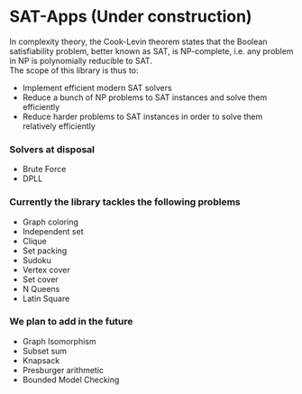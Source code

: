 # SAT-Apps (Under construction)
In complexity theory, the Cook-Levin theorem states that the Boolean
satisfiability problem, better known as SAT, is NP-complete, i.e. any
problem in NP is polynomially reducible to SAT.\
The scope of this library is thus to:
- Implement efficient modern SAT solvers
- Reduce a bunch of NP problems to SAT instances and solve them efficiently
- Reduce harder problems to SAT instances in order to solve them relatively efficiently

### Solvers at disposal
- Brute Force
- DPLL

### Currently the library tackles the following problems
- Graph coloring
- Independent set
- Clique
- Set packing
- Sudoku
- Vertex cover
- Set cover
- N Queens
- Latin Square

### We plan to add in the future
- Graph Isomorphism
- Subset sum
- Knapsack
- Presburger arithmetic
- Bounded Model Checking